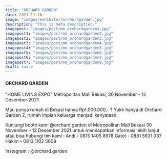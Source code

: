```yaml
---
title: "ORCHARD GARDEN"
date: 2021-11-16
image: "images/exhibitor/orchardgarden.jpg"
description: "This is meta description."
imagepost: "images/post/mm_orchardgarden1.jpg"
imagepost1: "images/post/mm_orchardgarden2.jpg"
imagepost2: "images/post/mm_orchardgarden3.jpg"
imagepost3: "images/post/mm_orchardgarden4.jpg"
imagepost4: "images/post/mm_orchardgarden5.jpg"
imagepost5: "images/post/mm_orchardgarden6.jpg"
imagepost6: "images/post/mm_orchardgarden7.jpg"
imagepost7: "images/post/mm_orchardgarden8.jpg"
draft: false
---
```


#### ORCHARD GARDEN

"HOME LIVING EXPO"
Metropolitan Mall Bekasi, 30 November - 12 Desember 2021

Mau punya rumah di Bekasi hanya Rp1.000.000,- ? 
Yukk hanya di Orchard Garden 2,  rumah impian keluarga menjadi kenyataan

Kunjungi booth kami @orchard.garden 
di Metropolitan Mall Bekasi
30 November – 12 Desember 2021
untuk mendapatkan informasi lebih lanjut 
atau bisa hubungi tim kami :
Andi - 0815 1405 8978
Gatot - 0881 5631 037
Hakim - 0813 1102 5609


Instagram : @orchard.garden
